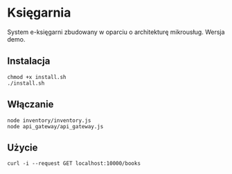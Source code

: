 # Księgarnia

System e-księgarni zbudowany w oparciu o architekturę mikrousług. 
Wersja demo.

## Instalacja
```
chmod +x install.sh
./install.sh
```

## Włączanie
```
node inventory/inventory.js
node api_gateway/api_gateway.js
```

## Użycie
```
curl -i --request GET localhost:10000/books
```



